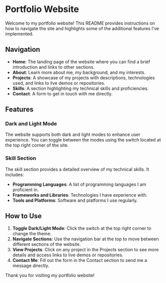 # Portfolio Website

Welcome to my portfolio website! This README provides instructions on how to navigate the site and highlights some of the additional features I've implemented.

## Navigation

- **Home**: The landing page of the website where you can find a brief introduction and links to other sections.
- **About**: Learn more about me, my background, and my interests.
- **Projects**: A showcase of my projects with descriptions, technologies used, and links to live demos or repositories.
- **Skills**: A section highlighting my technical skills and proficiencies.
- **Contact**: A form to get in touch with me directly.

## Features

### Dark and Light Mode

The website supports both dark and light modes to enhance user experience. You can toggle between the modes using the switch located at the top right corner of the site.

### Skill Section

The skill section provides a detailed overview of my technical skills. It includes:

- **Programming Languages**: A list of programming languages I am proficient in.
- **Frameworks and Libraries**: Technologies I have experience with.
- **Tools and Platforms**: Software and platforms I use regularly.

## How to Use   

1. **Toggle Dark/Light Mode**: Click the switch at the top right corner to change the theme.
2. **Navigate Sections**: Use the navigation bar at the top to move between different sections of the website.
3. **View Projects**: Click on any project in the Projects section to see more details and access links to live demos or repositories.
4. **Contact Me**: Fill out the form in the Contact section to send me a message directly.

Thank you for visiting my portfolio website!
